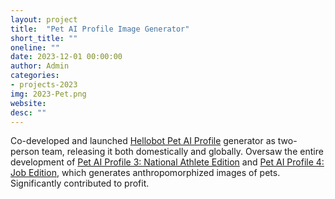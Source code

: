 ```yaml
---
layout: project
title:  "Pet AI Profile Image Generator"
short_title: ""
oneline: ""
date: 2023-12-01 00:00:00
author: Admin
categories:
- projects-2023
img: 2023-Pet.png
website: 
desc: ""
---
```

Co-developed and launched [Hellobot Pet AI Profile](https://hellobot.co/categories/1850) generator as two-person team, releasing it both domestically and globally. Oversaw the entire development of [Pet AI Profile 3: National Athlete Edition](https://hellobot.co/skills/36451) and [Pet AI Profile 4: Job Edition](https://hellobot.co/skills/37474), which generates anthropomorphized images of pets. Significantly contributed to profit.
